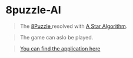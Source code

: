 # 8puzzle-AI

> The [8Puzzle ](https://en.wikipedia.org/wiki/15_puzzle) resolved with [A Star Algorithm](https://en.wikipedia.org/wiki/A*_search_algorithm).

> The game can aslo be played.

>[You can find the application here](https://arma29.github.io/8puzzle-AI/.)
